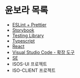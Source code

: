 # 윤보라 목록
- [ESLint + Prettier](https://github.com/isos-consulting/fe-take-over/blob/main/docs/%EC%9C%A4%EB%B3%B4%EB%9D%BC/ESLint%20%2B%20Prettier.md)
- [Storybook](https://github.com/isos-consulting/fe-take-over/blob/main/docs/%EC%9C%A4%EB%B3%B4%EB%9D%BC/Storybook.md)
- [Testing Library](https://github.com/isos-consulting/fe-take-over/blob/main/docs/%EC%9C%A4%EB%B3%B4%EB%9D%BC/Testing%20Library.md)
- [Typescript](https://github.com/isos-consulting/fe-take-over/blob/main/docs/%EC%9C%A4%EB%B3%B4%EB%9D%BC/Typescript.md)
- [React](https://github.com/isos-consulting/fe-take-over/blob/main/docs/%EC%9C%A4%EB%B3%B4%EB%9D%BC/React.md)
- [Visual Studio Code - 확장 도구](https://github.com/isos-consulting/fe-take-over/blob/main/docs/%EC%9C%A4%EB%B3%B4%EB%9D%BC/Visual%20Studio%20Code%20-%20%ED%99%95%EC%9E%A5%20%EB%8F%84%EA%B5%AC.md)
- [SE](https://github.com/isos-consulting/fe-take-over/blob/main/docs/%EC%9C%A4%EB%B3%B4%EB%9D%BC/SE)
- ISOS-UI 프로젝트
- ISO-CLIENT 프로젝트
